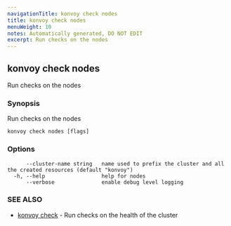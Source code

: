 ```yaml
---
navigationTitle: konvoy check nodes
title: konvoy check nodes
menuWeight: 10
notes: Automatically generated, DO NOT EDIT
excerpt: Run checks on the nodes
---
```


## konvoy check nodes

Run checks on the nodes

### Synopsis

Run checks on the nodes

```
konvoy check nodes [flags]
```

### Options

```
      --cluster-name string   name used to prefix the cluster and all the created resources (default "konvoy")
  -h, --help                  help for nodes
      --verbose               enable debug level logging
```

### SEE ALSO

* [konvoy check](../)	 - Run checks on the health of the cluster

